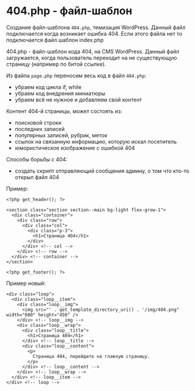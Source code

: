 # 404.php - файл-шаблон
Создание файл-шаблона `404.php`, темизация WordPress. Данный файл подключается когда возникает ошибка 404. Если этого файла нет то подключается файл шаблон index.php

404.php - файл-шаблон кода 404, на CMS WordPress. Данный файл загружается, когда пользователь переходит на не существующую страницу (например по битой ссылке).

Из файла `page.php` переносим весь код в файл `404.php`:

- убраем код цикла if, while
- убраем код внедрения миниатюры
- убраем всё не нужное и добавляем свой контент

Контент 404-й страницы, может состоять из:
- поисковой строки
- последних записей
- популярных записей, рубрик, меток
- ссылок на связанную информацию, которую искал посетитель
- юмористическое изображение с ошибкой 404

Способы борьбы с 404:
- создать скрипт отправляющий сообщения админу, о том что кто-то открыл файл 404

Пример:

    <?php get_header(); ?>

    <section class="section section--main bg-light flex-grow-1">
      <div class="container">
        <div class="row">
          <div class="col">
            <div class="p-3">
              <h1>Страница 404</h1>
            </div>
          </div> <!-- col -->
        </div> <!-- row -->
      </div> <!-- container -->
    </section>

    <?php get_footer(); ?>

Пример новый:

    <div class="loop">
      <div class="loop__item">
        <div class="loop__img">
          <img src="' . get_template_directory_uri() . '/img/404.png" width="600" height="450" />
        </div> <!-- loop__img -->
        <div class="loop__wrap">
          <div class="loop__title">
            <h1>Страница 404</h1>
          </div> <!-- loop__title -->
          <div class="loop__content">
            <p>
              Страница 404, перейдите на главную страницу.
            </p>
          </div> <!-- loop__content -->
        </div> <!-- loop__wrap -->
      </div> <!-- loop__item -->
    </div> <!-- loop -->
